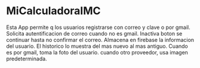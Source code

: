 # MiCalculadoraIMC

Esta App permite q los usuarios registrarse con correo y clave o por gmail.
Solicita autentificacion de correo cuando no es gmail.
Inactiva boton se continuar hasta no confirmar el correo.
Almacena en firebase la informacion del usuario.
El historico lo muestra del mas nuevo al mas antiguo.
Cuando es por gmail, toma la foto del usuario. cuando otro proveedor, usa imagen predeterminada.
